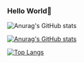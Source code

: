 ### Hello World👋


![Anurag's GitHub stats](https://github-readme-stats.vercel.app/api?username=Jonathan7200&show_icons=true&theme=radical&count_private=true)

[![Anurag's GitHub stats](https://github-readme-stats.vercel.app/api?username=Jonathan7200&include_all_commits=true)](https://github.com/anuraghazra/github-readme-stats)

[![Top Langs](https://github-readme-stats.vercel.app/api/top-langs/?username=Jonathan7200)](https://github.com/anuraghazra/github-readme-stats)


<!--
**Jonathan7200/Jonathan7200** is a ✨ _special_ ✨ repository because its `README.md` (this file) appears on your GitHub profile.

Here are some ideas to get you started:

- 🔭 I’m currently working on ...
- 🌱 I’m currently learning ...
- 👯 I’m looking to collaborate on ...
- 🤔 I’m looking for help with ...
- 💬 Ask me about ...
- 📫 How to reach me: ...
- 😄 Pronouns: ...
- ⚡ Fun fact: ...
-->
